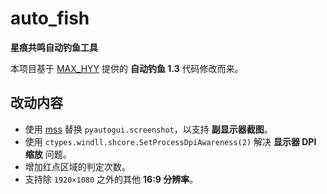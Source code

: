 # auto_fish

**星痕共鸣自动钓鱼工具**

本项目基于 [MAX_HYY](https://space.bilibili.com/189854873) 提供的 **自动钓鱼 1.3** 代码修改而来。

## 改动内容

- 使用 [mss](https://github.com/BoboTiG/python-mss) 替换 `pyautogui.screenshot`，以支持 **副显示器截图**。
- 使用 `ctypes.windll.shcore.SetProcessDpiAwareness(2)` 解决 **显示器 DPI 缩放** 问题。
- 增加红点区域的判定次数。
- 支持除 `1920×1080` 之外的其他 **16:9 分辨率**。
